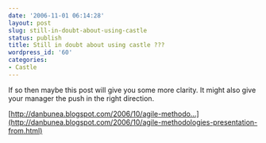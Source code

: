 ```yaml
---
date: '2006-11-01 06:14:28'
layout: post
slug: still-in-doubt-about-using-castle
status: publish
title: Still in doubt about using castle ???
wordpress_id: '60'
categories:
- Castle
---
```


If so then maybe this post will give you some more clarity. It might also give your manager the push in the right direction.

[http://danbunea.blogspot.com/2006/10/agile-methodo...](http://danbunea.blogspot.com/2006/10/agile-methodologies-presentation-from.html)
